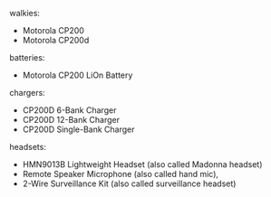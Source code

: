 walkies:
  - Motorola CP200 
  - Motorola CP200d 

batteries:
  - Motorola CP200 LiOn Battery 

chargers:
  - CP200D 6-Bank Charger 
  - CP200D 12-Bank Charger
  - CP200D Single-Bank Charger

headsets:
  - HMN9013B Lightweight Headset (also called Madonna headset) 
  - Remote Speaker Microphone (also called hand mic), 
  - 2-Wire Surveillance Kit (also called surveillance headset)